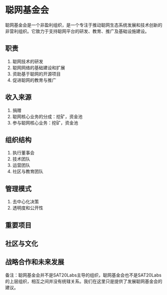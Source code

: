 聪网基金会
===

聪网基金会是一个非盈利组织，是一个专注于推动聪网生态系统发展和技术创新的非营利组织。它致力于支持聪网平台的研发、教育、推广及基础设施建设。

职责
---
1. 聪网技术的研发
2. 聪网网络的基础建设和扩展
3. 资助基于聪网的开源项目
4. 促进聪网的教育与推广


收入来源
---
1. 捐赠
2. 聪网核心业务的分成：挖矿，资金池
3. 参与聪网核心业务：挖矿，资金池



组织结构
---
1. 执行董事会
2. 技术团队
3. 运营团队
4. 社区与教育团队


管理模式
---
1. 去中心化决策
2. 透明度和公开性



重要项目
---


社区与文化
---

战略合作和未来发展
---


备注：聪网基金会并不是SAT20Labs主导的组织，聪网基金会也不是SAT20Labs的上层组织，相互之间并没有统辖关系。我们在这里只是提供了发展聪网基金会的建议。
